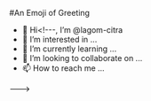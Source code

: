 #An Emoji of Greeting
- 👋 Hi<!---, I’m @lagom-citra
- 👀 I’m interested in ...
- 🌱 I’m currently learning ...
- 💞️ I’m looking to collaborate on ...
- 📫 How to reach me ...

---><!---
lagom-citra/lagom-citra is a ✨ special ✨ repository because its `README.md` (this file) appears on your GitHub profile.
You can click the Preview link to take a look at your changes.
--->
